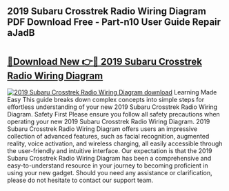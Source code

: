 ## 2019 Subaru Crosstrek Radio Wiring Diagram PDF Download Free - Part-n10 User Guide Repair aJadB

# <h2><a href="http://dfmjwba.blite.top/?on=2019+Subaru+Crosstrek+Radio+Wiring+Diagram">🔗Download New 👉🔴 2019 Subaru Crosstrek Radio Wiring Diagram</a></h2>

[![2019 Subaru Crosstrek Radio Wiring Diagram download](https://i.imgur.com/lujVjoI.png)](http://dfmjwba.blite.top/?on=2019+Subaru+Crosstrek+Radio+Wiring+Diagram)
Learning Made Easy This guide breaks down complex concepts into simple steps for effortless understanding of your new 2019 Subaru Crosstrek Radio Wiring Diagram. Safety First Please ensure you follow all safety precautions when operating your new 2019 Subaru Crosstrek Radio Wiring Diagram. 2019 Subaru Crosstrek Radio Wiring Diagram offers users an impressive collection of advanced features, such as facial recognition, augmented reality, voice activation, and wireless charging, all easily accessible through the user-friendly and intuitive interface. Our expectation is that the 2019 Subaru Crosstrek Radio Wiring Diagram has been a comprehensive and easy-to-understand resource in your journey to becoming proficient in using your new gadget. Should you need any assistance or clarification, please do not hesitate to contact our support team.
